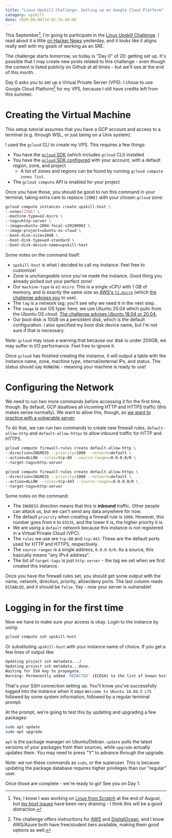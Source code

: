 ```yaml
---
title: "Linux Upskill Challenge: Setting up on Google Cloud Platform"
category: upskill
date: 2020-09-06T14:02:54-04:00
---
```


This September[^1], I'm going to participate in the [Linux Upskill Challenge](https://www.linuxupskillchallenge.org/). I read about it a little [on Hacker News](https://news.ycombinator.com/item?id=24380969) yesterday, and it looks like it aligns really well with my goals of working as an SRE.

[^1]: Yes, I know I was working on [Linux from Scratch](http://www.linuxfromscratch.org/) at the end of August, but [my boot issues](https://twitter.com/commitsbyjoyce/status/1301336885734895617) have been very draining - I think this will be a good distraction.

The challenge starts tomorrow, so today is "Day 0" of 20: getting set up. It's possible that I may create new posts related to this challenge - even though the content is listed publicly on Github at all times - but we'll see at the end of this month.

Day 0 asks you to set up a Virtual Private Server (VPS). I chose to use Google Cloud Platform[^2] for my VPS, because I still have credits left from this summer. 

[^2]: The challenge offers instructions for [AWS](https://github.com/snori74/linuxupskillchallenge/blob/master/00-AWS-Free-Tier.md) and [DigitalOcean](https://github.com/snori74/linuxupskillchallenge/blob/master/00-Digital-Ocean.md), and I know AWS/Azure both have free/student tiers available, making them good options as well.

# Creating the Virtual Machine

This setup tutorial assumes that you have a GCP account and access to a terminal (e.g. through WSL, or just being on a Unix system).

I used the `gcloud` CLI to create my VPS. This requires a few things:
* You have the [`gcloud` SDK](https://cloud.google.com/sdk/install) (which includes `gcloud` CLI) installed
* You have the [`gcloud` SDK configured](https://cloud.google.com/sdk/docs/initializing) with your account, with a default region, zone, and project
  * A list of zones and regions can be found by running `gcloud compute zones list`.
* The `gcloud compute` API is enabled for your project

Once you have those, you should be good to run this command in your terminal, taking extra care to replace `[ZONE]` with your chosen `gcloud` zone:

```sh
gcloud compute instances create upskill-host \
--zone=[ZONE] \
--machine-type=e2-micro \
--tags=http-server \
--image=ubuntu-2004-focal-v20200902 \
--image-project=ubuntu-os-cloud \
--boot-disk-size=10GB \
--boot-disk-type=pd-standard \
--boot-disk-device-name=upskill-host
```

Some notes on the command itself:
- `upskill-host` is what I decided to call my instance. Feel free to customize!
- Zone is unchangeable once you've made the instance. Good thing you already picked out your perfect zone!
- Our `machine-type` is `e2-micro`: This is a single vCPU with 1 GB of memory, and is exactly the same size as [AWS's `t2.micro`](https://aws.amazon.com/ec2/instance-types/t2/) (which [the challenge advises you](https://github.com/snori74/linuxupskillchallenge/blob/master/00-AWS-Free-Tier.md) to use).
- The `tag` is a network tag; you'll see why we need it in the next step.
- The `image` is our OS type: here, we use Ubuntu 20.04 which pulls from the Ubuntu OS cloud. [The challenge advises Ubuntu 18.04 or 20.04.](https://github.com/snori74/linuxupskillchallenge/blob/master/00-AWS-Free-Tier.md)
- Our boot disk is 10GB on a persistent disk, which is the default configuration. I also specified my boot disk device name, but I'm not sure if that is necessary.

Note: `gcloud` may issue a warning that because our disk is under 200GB, we may suffer in I/O performance. Feel free to ignore it.

Once `gcloud` has finished creating the instance, it will output a table with the instance name, zone, machine type, internal/external IPs, and status. The status should say `RUNNING` - meaning your machine is ready to use!

# Configuring the Network

We need to run two more commands before accessing it for the first time, though. By default, GCP disallows all incoming HTTP and HTTPS traffic (this makes sense normally). We want to allow this, though, as [we want to practice with a vulnerable server](https://github.com/snori74/linuxupskillchallenge/blob/master/00-AWS-Free-Tier.md#signing-up-with-aws).

To do that, we can run two commands to create new firewall rules, `default-allow-http` and `default-allow-https` to allow inbound traffic for HTTP and HTTPS.

```sh
gcloud compute firewall-rules create default-allow-http \
--direction=INGRESS --priority=1000 --network=default \
--action=ALLOW --rules=tcp:80 --source-ranges=0.0.0.0/0 \
--target-tags=http-server

gcloud compute firewall-rules create default-allow-https \
--direction=INGRESS --priority=1000 --network=default \
--action=ALLOW --rules=tcp:443 --source-ranges=0.0.0.0/0 \
--target-tags=http-server
```

Some notes on the command:
- The `INGRESS` direction means that this is **inbound** traffic. Other people can attack us, but we can't send any data anywhere for now.
- The default `priority` when creating a firewall rule is `1000`. However, this number goes from `0` to `65535`, and the lower it is, the higher priority it is.
- We are using a `default` network because this instance is not registered in a Virtual Private Cloud (VPC).
- The `rules` we use are `tcp:80` and `tcp:443`. These are the default ports used for HTTP and HTTPS, respectively.
- The `source-ranges` is a single address, `0.0.0.0/0`. As a source, this basically means "any IPv4 address".
- The list of `target-tags` is just `http-server` - the tag we set when we first created this instance.

Once you have the firewall rules set, you should get some output with the name, network, direction, priority, allow/deny ports. The last column reads `DISABLED`, and it should be `false`. Yay - now your server is vulnerable!

# Logging in for the first time

Now we have to make sure your access is okay. Login to the instance by using:

```sh
gcloud compute ssh upskill-host
```

Or substituting `upskill-host` with your instance name of choice. If you get a few lines of output like:

```sh
Updating project ssh metadata...⠼
Updating project ssh metadata...done.
Waiting for SSH key to propagate.
Warning: Permanently added 'REDACTED' (ECDSA) to the list of known hosts.
```

That's your SSH connection setting up. You'll know you've successfully logged into the instance when it says `Welcome to Ubuntu 18.04.5 LTS` followed by some system information, followed by a regular terminal prompt.

At the prompt, we're going to test this by updating and upgrading a few packages:

```sh
sudo apt update
sudo apt upgrade
```

`apt` is the package manager on Ubuntu/Debian. `update` pulls the latest versions of your packages from their sources, while `upgrade` actually updates them. You may need to press "Y" to advance through the upgrade.

Note: we run these commands as `sudo`, or the superuser. This is because updating the package database requires higher privileges than our "regular" user.

Once those are complete - we're ready to go! See you on Day 1.

